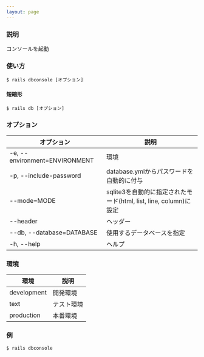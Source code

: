 ```yaml
---
layout: page
---
```


### 説明

コンソールを起動

### 使い方

    $ rails dbconsole [オプション]

#### 短縮形

    $ rails db [オプション]

### オプション

| オプション                    | 説明                                                              |
| ----------------------------- | ----------------------------------------------------------------- |
| -e, --environment=ENVIRONMENT | 環境                                                              |
| -p, --include-password        | database.ymlからパスワードを自動的に付与                          |
| --mode=MODE                   | sqlite3を自動的に指定されたモード(html, list, line, column)に設定 |
| --header                      | ヘッダー                                                          |
| --db, --database=DATABASE     | 使用するデータベースを指定                                        |
| -h, --help                    | ヘルプ                                                            |

### 環境

| 環境        | 説明       |
| ----------- | ---------- |
| development | 開発環境   |
| text        | テスト環境 |
| production  | 本番環境   |

### 例

    $ rails dbconsole
